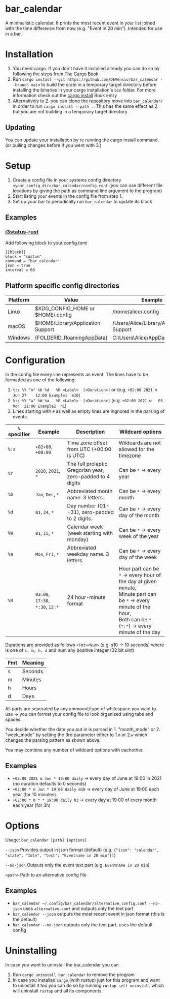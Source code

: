 # bar_calendar
A minimalistic calendar. It prints the most recent event in your list joined with the time difference from now (e.g. "Event in 20 min").
Intended for use in a bar.

# Installation
1. You need cargo. If you don't have it installed already you can do so by following the steps from [The Cargo Book](https://doc.rust-lang.org/cargo/getting-started/installation.html)
2. Run ``cargo install --git https://github.com/DEVensiv/bar_calendar --branch main`` to build the crate in a temporary target directory before installing the binaries in your cargo installation's ``bin`` folder. For more information check out the [cargo install](https://doc.rust-lang.org/cargo/commands/cargo-install.html) Book entry
3. Alternatively to 2. you can clone the repository move into ``bar_calendar/`` in order to run ``cargo install --path .``. This has the same effect as 2. but you are not building in a temporary target directory

## Updating
You can update your installation by re running the cargo install command. (or pulling changes before if you went with 3.)

# Setup
1. Create a config file in your systems config directory ``<your_config_dir>/bar_calendar/config.conf`` (you can use different file locations by giving the path as command line argument to the program)
2. Start listing your events in the config file from step 1.
3. Set up your bar to periodically run ``bar_calendar`` to update its block

## Examples
### [i3status-rust](https://github.com/greshake/i3status-rust)
Add following block to your config.toml
```
[[block]]
block = "custom"
command = "bar_calendar"
json = true
interval = 60
```

## Platform specific config directories
|Platform|Value|Example|
|--------|-----|-------|
|Linux|$XDG_CONFIG_HOME or $HOME/.config|/home/alice/.config|
|macOS|$HOME/Library/Application Support|/Users/Alice/Library/Application Support|
|Windows|{FOLDERID_RoamingAppData}|C:\Users\Alice\AppData\Roaming|

# Configuration
In the config file every line represents an event. The lines have to be formatted as one of the following: 
1. ``%:z %Y "m" %b %d	%R <Label>	[<Duration>]`` or 	(e.g. ``+02:00 2021 m Jun 27	12:00 Example1	m10``)
2. ``%:z %Y "w" %W %a	%R <Label>	[<Duration>]``		(e.g. ``+02:00 2021 w	05 Mon	21:00 Example2	h1``)
3. Lines starting with ``#`` as well as empty lines are ingnored in the parsing of events.

|``%`` specifier|Example|Description|Wildcard options|
|---------------|-------|-----------|----------------|
|``%:z``|``+02+00``, ``+00:00``|Time zone offset from UTC (+00:00 is UTC)|Wildcards are not allowed for the timezone|
|``%Y``|``2020``, ``2021``, ``*``|The full proleptic Gregorian year, zero-padded to 4 digits|Can be ``*`` -> every year|
|``%b``|``Jan``, ``Dec``, ``*``|Abbreviated month name. 3 letters.|Can be ``*`` -> every month|
|``%d``|``01``, ``24``, ``*``|Day number (01--31), zero-padded to 2 digits.| Can be ``*`` -> every day of the month|
|``%W``|``01``, ``15``, ``*``|Calendar week (week starting with monday)|Can be ``*`` -> every week of the year|
|``%a``|``Mon``, ``Fri``, ``*``|Abbreviated weekday name. 3 letters.|Can be ``*`` -> every day of the week|
|``%R``|``03:00``, ``17:30``, ``*:30``, ``12:*``|24 hour-minute format|Hour part can be ``*`` -> every hour of the day at given minute,<br/>Minute part can be ``*`` -> every minute of the hour,<br/>Both can be ``*`` (``*:*``) -> every minute of the day|

Durations are provided as follows ``<Fmt><Num>`` (e.g. s10 -> 10 seconds) where <Fmt> is one of ``s, m, h, d`` and num any positive integer (32 bit uint)

|Fmt|Meaning|
|---|-------|
|s|Seconds|
|m|Minutes|
|h|Hours|
|d|Days|

All parts are seperated by any ammount/type of whitespace you want to use -> you can format your config file to look organized using tabs and spaces.

You decide whether the date you put in is parsed in 1. "month_mode" or 2. "week_mode" by setting the 3rd parameter either to 1.``m`` or 2.``w`` which changes the parsing pattern as shown above.

You may combine any number of wildcard options with eachother.
## Examples
- ``+02:00 2021 m Jun * 19:00 daily`` -> every day of June at 19:00 in 2021 (no duration defaults to 0 seconds)
- ``+02:00 * m Jun * 19:00 daily m10`` -> every day of June at 19:00 each year (for 10 minutes)
- ``+02:00 * m * * 19:00 daily h3`` -> every day at 19:00 of every month each year (for 3h)

# Options
Usage: ``bar_calendar [path] [options]``

 ``--json``
    Provides output in json format (default) (e.g. ``{"icon": "calendar", "state": "Idle", "text": "Eventname in 20 min"})``)
    
 ``--no-json``
    Outputs only the event text part (e.g. ``Eventname in 20 min``)
 
 ``<path>``
    Path to an alternative config file

## Examples
  - ``bar_calendar ~/.config/bar_calendar/alternative_config.conf --no-json`` uses ``alternative.conf`` and outputs only the text part
  - ``bar_calendar --json`` outputs the most recent event in json format (this is the default)
  - ``bar_calendar --no-json`` outputs only the text part, uses the default config

# Uninstalling
In case you want to uninstall the bar_calendar you can
1. Run ``cargo uninstall bar_calendar`` to remove the program
2. In case you installed ``cargo`` (with rustup) just for this program and want to uninstall it too you can do so by running ``rustup self uninstall`` which will uninstall ``rustup`` and all its components.

